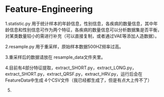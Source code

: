 # Feature-Engineering
1.statistic.py 用于统计样本的年龄信息，性别信息，各疾病的数量信息，其中年龄信息和性别信息可作为两个特征，各疾病的数量信息可以分析数据集是否平衡，对某类数量较小的需进行补充（可以直接复制，或者通过VAE等添加人造数据）。

2.resample.py 用于重采样，原始样本数据500HZ频率过高。

3.重采样后的数据请放在 resample_data文件夹里。

4.目前有4部分特征提取，extract_SHORT.py，extract_LONG.py，extract_SHORT.py，extract_QRSF.py，extract_HRV.py，运行后会在FeatureData中生成 4个CSV文件（我已经都生成了，但是有点大上传不了）

5.
